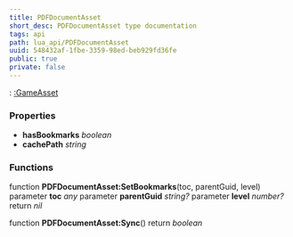 ```yaml
---
title: PDFDocumentAsset
short_desc: PDFDocumentAsset type documentation
tags: api
path: lua_api/PDFDocumentAsset
uuid: 548432af-1fbe-3359-98ed-beb929fd36fe
public: true
private: false
---
```


 : [:GameAsset](/lua_api/PDFDocumentAsset)

### Properties

* **hasBookmarks** *boolean* 
* **cachePath** *string* 

### Functions

function **PDFDocumentAsset:SetBookmarks**(toc, parentGuid, level)
  parameter **toc** *any*
  parameter **parentGuid** *string?*
  parameter **level** *number?*
  return *nil*

function **PDFDocumentAsset:Sync**()
  return *boolean*
